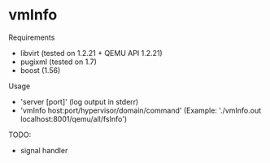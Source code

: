 # vmInfo

Requirements
  - libvirt (tested on 1.2.21 + QEMU API 1.2.21)
  - pugixml (tested on 1.7)
  - boost (1.56)

Usage
  * 'server [port]' (log output in stderr)
  * 'vmInfo host:port/hypervisor/domain/command'
    (Example: './vmInfo.out localhost:8001/qemu/all/fsInfo')

TODO:
  * signal handler